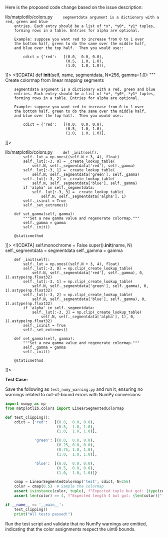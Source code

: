 Here is the proposed code change based on the issue description:

<change>
<file change-number-for-this-file="1">lib/matplotlib/colors.py</file>
<original line-count="14" no-ellipsis="true"><![CDATA[
def __init__(self, name, segmentdata, N=256, gamma=1.0):
        """
        Create colormap from linear mapping segments

        segmentdata argument is a dictionary with a red, green and blue
        entries. Each entry should be a list of *x*, *y0*, *y1* tuples,
        forming rows in a table. Entries for alpha are optional.

        Example: suppose you want red to increase from 0 to 1 over
        the bottom half, green to do the same over the middle half,
        and blue over the top half.  Then you would use::

            cdict = {'red':   [(0.0,  0.0, 0.0),
                               (0.5,  1.0, 1.0),
                               (1.0,  1.0, 1.0)],
]]></original>
<modified no-ellipsis="true"><![CDATA[
def __init__(self, name, segmentdata, N=256, gamma=1.0):
        """
        Create colormap from linear mapping segments

        segmentdata argument is a dictionary with a red, green and blue
        entries. Each entry should be a list of *x*, *y0*, *y1* tuples,
        forming rows in a table. Entries for alpha are optional.

        Example: suppose you want red to increase from 0 to 1 over
        the bottom half, green to do the same over the middle half,
        and blue over the top half.  Then you would use::

            cdict = {'red':   [(0.0,  0.0, 0.0),
                               (0.5,  1.0, 1.0),
                               (1.0,  1.0, 1.0)],
]]></modified>
</change>

<change>
<file change-number-for-this-file="2">lib/matplotlib/colors.py</file>
<original line-count="20" no-ellipsis="true"><![CDATA[
            self.monochrome = False
            super().__init__(name, N)
            self._segmentdata = segmentdata
            self._gamma = gamma

        def _init(self):
            self._lut = np.ones((self.N + 3, 4), float)
            self._lut[:-3, 0] = _create_lookup_table(
                self.N, self._segmentdata['red'], self._gamma)
            self._lut[:-3, 1] = _create_lookup_table(
                self.N, self._segmentdata['green'], self._gamma)
            self._lut[:-3, 2] = _create_lookup_table(
                self.N, self._segmentdata['blue'], self._gamma)
            if 'alpha' in self._segmentdata:
                self._lut[:-3, 3] = _create_lookup_table(
                    self.N, self._segmentdata['alpha'], 1)
            self._isinit = True
            self._set_extremes()

        def set_gamma(self, gamma):
            """Set a new gamma value and regenerate colormap."""
            self._gamma = gamma
            self._init()

        @staticmethod
]]></original>
<modified no-ellipsis="true"><![CDATA[
            self.monochrome = False
            super().__init__(name, N)
            self._segmentdata = segmentdata
            self._gamma = gamma

        def _init(self):
            self._lut = np.ones((self.N + 3, 4), float)
            self._lut[:-3, 0] = np.clip(_create_lookup_table(
                self.N, self._segmentdata['red'], self._gamma), 0, 1).astype(np.float32)
            self._lut[:-3, 1] = np.clip(_create_lookup_table(
                self.N, self._segmentdata['green'], self._gamma), 0, 1).astype(np.float32)
            self._lut[:-3, 2] = np.clip(_create_lookup_table(
                self.N, self._segmentdata['blue'], self._gamma), 0, 1).astype(np.float32)
            if 'alpha' in self._segmentdata:
                self._lut[:-3, 3] = np.clip(_create_lookup_table(
                    self.N, self._segmentdata['alpha'], 1), 0, 1).astype(np.float32)
            self._isinit = True
            self._set_extremes()

        def set_gamma(self, gamma):
            """Set a new gamma value and regenerate colormap."""
            self._gamma = gamma
            self._init()

        @staticmethod
]]></modified>
</change>

**Test Case:**

Save the following as `test_numy_warning.py` and run it, ensuring no warnings related to out-of-bound errors with NumPy conversions:


```python
import numpy as np
from matplotlib.colors import LinearSegmentedColormap

def test_clipping():
    cdict = {'red':   [(0.0,  0.0, 0.0),
                       (0.5,  1.0, 1.0),
                       (1.0,  1.0, 1.0)],

             'green': [(0.0,  0.0, 0.0),
                       (0.25, 0.0, 0.0),
                       (0.75, 1.0, 1.0),
                       (1.0,  1.0, 1.0)],

             'blue':  [(0.0,  0.0, 0.0),
                       (0.5,  0.0, 0.0),
                       (1.0,  1.0, 1.0)]}

    cmap = LinearSegmentedColormap('test', cdict, N=256)
    color = cmap(0.5)  # Sample the colormap
    assert isinstance(color, tuple), f"Expected tuple but got: {type(color)}"
    assert len(color) == 4, f"Expected length 4 but got: {len(color)}"

if __name__ == '__main__':
    test_clipping()
    print("All tests passed!")
```

Run the test script and validate that no NumPy warnings are emitted, indicating that the color assignments respect the uint8 bounds.

